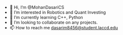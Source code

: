 - 👋 Hi, I’m @MohanDasariCS
- 👀 I’m interested in Robotics and Quant Investing
- 🌱 I’m currently learning C++, Python
- 💞️ I’m looking to collaborate on any projects. 
- 📫 How to reach me dasarim8456@student.laccd.edu

<!---
MohanDasariCS/MohanDasariCS is a ✨ special ✨ repository because its `README.md` (this file) appears on your GitHub profile.
You can click the Preview link to take a look at your changes.
--->
